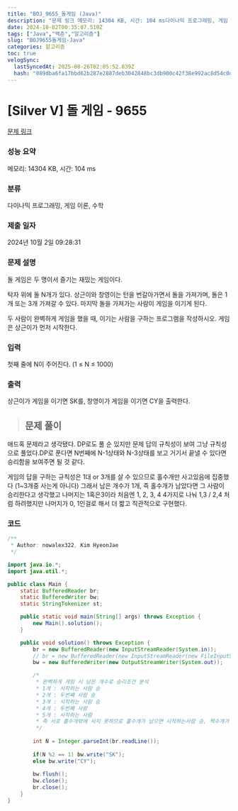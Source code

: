 ```yaml
---
title: "BOJ_9655_돌게임 (Java)"
description: "문제 링크 메모리: 14304 KB, 시간: 104 ms다이나믹 프로그래밍, 게임 이론, 수학2024년 10월 2일 09:28:31애드혹 문제라고 생각됐다. DP로도 풀 순 있지만 문제 답의 규칙성이 보여 그냥 규칙성으로 풀었다.DP로 푼다면 N번째에 N-1상태와 N-"
date: 2024-10-02T00:35:07.510Z
tags: ["Java","백준","알고리즘"]
slug: "BOJ9655돌게임-Java"
categories: 알고리즘
toc: true
velogSync:
  lastSyncedAt: 2025-08-26T02:05:52.839Z
  hash: "089dba6fa17bbd62b287e2887deb3042848bc3db900c42f38e992ac8d54c0d13"
---
```


# [Silver V] 돌 게임 - 9655 

[문제 링크](https://www.acmicpc.net/problem/9655) 

### 성능 요약

메모리: 14304 KB, 시간: 104 ms

### 분류

다이나믹 프로그래밍, 게임 이론, 수학

### 제출 일자

2024년 10월 2일 09:28:31

### 문제 설명

<p>돌 게임은 두 명이서 즐기는 재밌는 게임이다.</p>

<p>탁자 위에 돌 N개가 있다. 상근이와 창영이는 턴을 번갈아가면서 돌을 가져가며, 돌은 1개 또는 3개 가져갈 수 있다. 마지막 돌을 가져가는 사람이 게임을 이기게 된다.</p>

<p>두 사람이 완벽하게 게임을 했을 때, 이기는 사람을 구하는 프로그램을 작성하시오. 게임은 상근이가 먼저 시작한다.</p>

### 입력 

 <p>첫째 줄에 N이 주어진다. (1 ≤ N ≤ 1000)</p>

### 출력 

 <p>상근이가 게임을 이기면 SK를, 창영이가 게임을 이기면 CY을 출력한다.</p>

> ## 문제 풀이

애드혹 문제라고 생각됐다. DP로도 풀 순 있지만 문제 답의 규칙성이 보여 그냥 규칙성으로 풀었다.DP로 푼다면 N번째에 N-1상태와 N-3상태를 보고 거기서 끝낼 수 있다면 승리함을 보여주면 될 것 같다.

게임의 답을 구하는 규칙성은 1대 or 3개를 살 수 있으므로 홀수개만 사고있음에 집중했다 (1~3개중 사는게 아니다) 
그래서 남은 개수가 1개, 즉 홀수개가 남았다면 그 사람이 승리한다고 생각했고 나머지는 1혹은3이라 처음엔 1, 2, 3, 4 4가지로 나눠 1,3 / 2,4 처럼 하려했지만 나머지가 0, 1인걸로 해서 더 짧고 직관적으로 구현했다.

### 코드
```java
/**
 * Author: nowalex322, Kim HyeonJae
 */

import java.io.*;
import java.util.*;

public class Main {
	static BufferedReader br;
	static BufferedWriter bw;
	static StringTokenizer st;

	public static void main(String[] args) throws Exception {
		new Main().solution();
	}

	public void solution() throws Exception {
		br = new BufferedReader(new InputStreamReader(System.in));
		// br = new BufferedReader(new InputStreamReader(new FileInputStream("input.txt")));
		bw = new BufferedWriter(new OutputStreamWriter(System.out));

		/*
		 * 완벽하게 게임 시 남은 개수로 승리조건 분석
		 * 1개 : 시작하는 사람 승 
		 * 2개 : 두번쨰 사람 승 
		 * 3개 : 시작하는 사람 승 
		 * 4개 : 두번째 사람 
		 * 5개 : 시작하는 사람 
		 * 즉 서로 홀수개밖에 사지 못하므로 홀수개가 남으면 시작하는사람 승, 짝수개가 남으면 두번째 사람 승이다  
		 */
		
		int N = Integer.parseInt(br.readLine());
		
		if(N %2 == 1) bw.write("SK");
		else bw.write("CY");
		
		bw.flush();
		bw.close();
		br.close();
	}
}
```